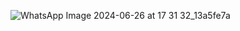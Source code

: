 ![WhatsApp Image 2024-06-26 at 17 31 32_13a5fe7a](https://github.com/Adityaraj05/LeetCode/assets/118068294/89b3fbd6-fbec-4cd7-b74e-d423a9aea718)
